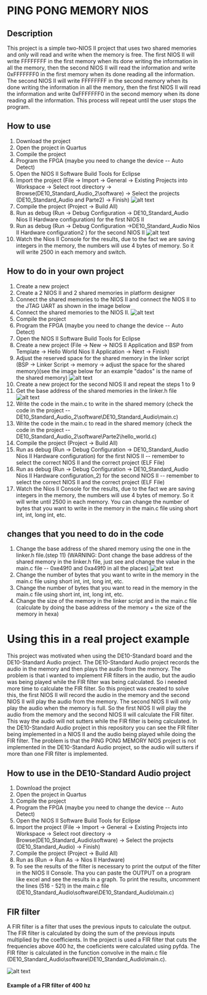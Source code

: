 # PING PONG MEMORY NIOS 

## Description
This project is a simple two-NIOS II project that uses two shared memories and only will read and write when the memory is free. The first NIOS II will write FFFFFFFF in the first memory when its done writing the information in all the memory, then the second NIOS II will read the information and write 0xFFFFFFF0 in the first memory when its done reading all the information. The second NIOS II will write FFFFFFFF in the second memory when its done writing the information in all the memory, then the first NIOS II will read the information and write 0xFFFFFFF0 in the second memory when its done reading all the information. This process will repeat until the user stops the program.

## How to use
1. Download the project
2. Open the project in Quartus
3. Compile the project
4. Program the FPGA (maybe you need to change the device -- Auto Detect)
5. Open the NIOS II Software Build Tools for Eclipse
6. Import the project (File -> Import -> General -> Existing Projects into Workspace -> Select root directory -> Browse(DE10_Standard_Audio_2\software) -> Select the projects (DE10_Standard_Audio and Parte2) -> Finish)
![alt text](images/eclipse.png)
7. Compile the project (Project -> Build All)
8. Run as debug (Run -> Debug Configuration -> DE10_Standard_Audio Nios II Hardware configuration) for the first NIOS II 
9. Run as debug (Run -> Debug Configuration  ->DE10_Standard_Audio Nios II Hardware configuration2 ) for the second NIOS II 
![alt text](images/iniciate_debig.png)
10. Watch the Nios II Console for the results, due to the fact we are saving integers in the memory, the numbers will use 4 bytes of memory. So it will write 2500 in each memory and switch.

## How to do in your own project
1. Create a new project
2. Create a 2 NIOS II  and 2 shared memories in platform designer
3. Connect the shared memories to the NIOS II and connect the NIOS II to the JTAG UART as shown in the image below
4. Connect the shared memories to the NIOS II.
![alt text](images/plataform.png)
5. Compile the project
6. Program the FPGA (maybe you need to change the device -- Auto Detect)
7. Open the NIOS II Software Build Tools for Eclipse
8. Create a new project (File -> New -> NIOS II Application and BSP from Template -> Hello World Nios II Application -> Next -> Finish)
9. Adjust the reserved space for the shared memory in the linker script (BSP -> Linker Script -> memory -> adjust the space for the shared memory)(see the image below for an example "dados" is the name of the shared memory)
![alt text](images/dados_1.png)
10. Create a new project for the second NIOS II  and repeat the steps 1 to 9
11. Get the base address of the shared memories in the linker.h file
![alt text](images/base_add.png)
12. Write the code in the main.c to write in the shared memory (check the code in the project -- DE10_Standard_Audio_2\software\DE10_Standard_Audio\main.c)
13. Write the code in the main.c to read in the shared memory (check the code in the project -- DE10_Standard_Audio_2\software\Parte2\hello_world.c)
14. Compile the project (Project -> Build All)
15. Run as debug (Run -> Debug Configuration -> DE10_Standard_Audio Nios II Hardware configuration) for the first NIOS II -- remember to select the correct NIOS II and the correct project (ELF File)
16. Run as debug (Run -> Debug Configuration  -> DE10_Standard_Audio Nios II Hardware configuration_2) for the second NIOS II -- remember to select the correct NIOS II and the correct project (ELF File)
17. Watch the Nios II Console for the results, due to the fact we are saving integers in the memory, the numbers will use 4 bytes of memory. So it will write until 2500 in each memory. You can change the number of bytes that you want to write in the memory in the main.c file using short int, int, long int, etc.

## changes that you need to do in the code
1. Change the base address of the shared memory using the one in the linker.h file.(step 11) (WARNING: Dont change the base address of the shared memory in the linker.h file, just see and change the value in the main.c file -- 0xe49f0 and 0xa49f0 in all the places)
![alt text](images/change.png)
2. Change the number of bytes that you want to write in the memory in the main.c file using short int, int, long int, etc.
3. Change the number of bytes that you want to read in the memory in the main.c file using short int, int, long int, etc.
4. Change the size of the memory in the linker script and in the main.c file (calculate by doing the base address of the memory + the size of the memory in hexa)






# Using this in a real project example
This project was motivated when using the DE10-Standard board and the DE10-Standard Audio project. The DE10-Standard Audio project records the audio in the memory and then plays the audio from the memory. The problem is that i wanted to implement FIR filters in the audio, but the audio was being played while the FIR filter was being calculated. So i needed more time to calculate the FIR filter. So this project was created to solve this, the first NIOS II will record the audio in the memory and the second NIOS II will play the audio from the memory. The second NIOS II will only play the audio when the memory is full. So the first NIOS II will play the audio from the memory and the second NIOS II will calculate the FIR filter. This way the audio will not sutters while the FIR filter is being calculated.
In the DE10-Standard Audio project in this repository you can see the FIR filter being implemented in a NIOS II and the audio being played while doing the FIR filter. The problem is that the PING PONG MEMORY NIOS project is not implemented in the DE10-Standard Audio project, so the audio will sutters if more than one FIR filter is implemented.

## How to use in the DE10-Standard Audio project
1. Download the project
2. Open the project in Quartus
3. Compile the project
4. Program the FPGA (maybe you need to change the device -- Auto Detect)
5. Open the NIOS II Software Build Tools for Eclipse
6. Import the project (File -> Import -> General -> Existing Projects into Workspace -> Select root directory -> Browse(DE10_Standard_Audio\software) -> Select the projects (DE10_Standard_Audio) -> Finish)
7. Compile the project (Project -> Build All)
8. Run as (Run -> Run As -> Nios II Hardware)
9. To see the results of the filter is necessary to print the output of the filter in the NIOS II Console. Tha you can paste the OUTPUT on a program like excel and see the results in a graph. To print the results, uncomment the lines (516 - 521) in the main.c file (DE10_Standard_Audio\software\DE10_Standard_Audio\main.c)

## FIR filter
A FIR filter is a filter that uses the previous inputs to calculate the output. The FIR filter is calculated by doing the sum of the previous inputs multiplied by the coefficients. In the project is used a FIR filter that cuts the frequencies above 400 hz, the coeficients were calculated using pyfda. The FIR filter is calculated in the function convolve in the main.c file (DE10_Standard_Audio\software\DE10_Standard_Audio\main.c).

![alt text](images/fir.png)
#### Example of a FIR filter of 400 hz